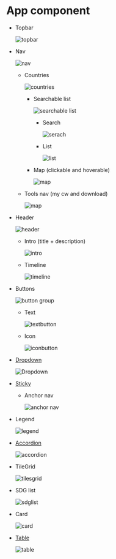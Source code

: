 # App component

- Topbar

    ![topbar](./img/Top-bar.png)

- Nav

    ![nav](./img/Nav.png)
    - Countries

        ![countries](./img/Countries.png)

        - Searchable list

            ![searchable list](./img/Searchable-list.png)

            - Search

                ![serach](./img/Search.png)

            - List

                ![list](./img/List.png)

        - Map (clickable and hoverable)

            ![map](./img/Map.png)

    - Tools nav (my cw and download)

        ![map](./img/Tools-nav.png)

- Header

    ![header](./img/Header.png)

    - Intro (title + description)

        ![intro](./img/Intro.png)

    - Timeline

        ![timeline](./img/Timeline.png)

- Buttons

    ![button group](./img/ButtonGroup.png)

    - Text

        ![textbutton](./img/TextButton.png)

    - Icon

        ![iconbutton](./img/IconButton.png)

- [Dropdown](https://jedwatson.github.io/react-select/)

    ![Dropdown](./img/Dropdown.png)

- [Sticky](https://github.com/captivationsoftware/react-sticky)
    - Anchor nav

        ![anchor nav](./img/Anchor-nav.png)

- Legend

    ![legend](./img/Legend.png)

- [Accordion](https://github.com/nkbt/react-collapse)

    ![accordion](./img/Accordion.png)

- TileGrid

    ![tilesgrid](./img/TilesGrid.png)

- SDG list

    ![sdglist](./img/SDG-list.png)

- Card

    ![card](./img/Card.png)

- [Table](https://github.com/bvaughn/react-virtualized)

    ![table](./img/Table.png)